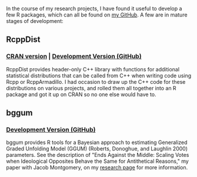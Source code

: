In the course of my research projects, I have found it useful to develop a few R packages, which can all be found on [my GitHub](http://github.com/duckmayr).
A few are in mature stages of development:

## RcppDist
### [CRAN version](https://cran.r-project.org/package=RcppDist) | [Development Version (GitHub)](https://github.com/duckmayr/RcppDist)

RcppDist provides header-only C++ library with functions for additional statistical distributions that can be called from C++ when writing code using Rcpp or RcppArmadillo.
I had occasion to draw up the C++ code for these distributions on various projects, and rolled them all together into an R package and got it up on CRAN so no one else would have to.

## bggum
### [Development Version (GitHub)](https://github.com/duckmayr/bggum)

bggum provides R tools for a Bayesian approach to estimating Generalized Graded Unfolding Model (GGUM) (Roberts, Donoghue, and Laughlin 2000) parameters.
See the description of "Ends Against the Middle: Scaling Votes when Ideological Opposites Behave the Same for Antithetical Reasons," my paper with Jacob Montgomery, on my [research page](research.html) for more information.


